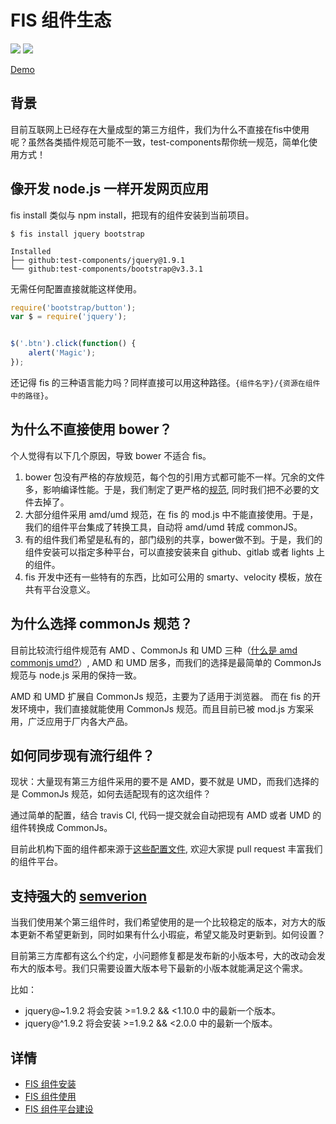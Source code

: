 FIS 组件生态
===========

![](./install.png)
![](./sample.png)

[Demo](https://github.com/fex-team/test-components-demo)

## 背景

目前互联网上已经存在大量成型的第三方组件，我们为什么不直接在fis中使用呢？虽然各类插件规范可能不一致，test-components帮你统一规范，简单化使用方式！

## 像开发 node.js 一样开发网页应用

fis install 类似与 npm install，把现有的组件安装到当前项目。

```
$ fis install jquery bootstrap

Installed
├── github:test-components/jquery@1.9.1
└── github:test-components/bootstrap@v3.3.1

```

无需任何配置直接就能这样使用。

```javascript
require('bootstrap/button');
var $ = require('jquery');


$('.btn').click(function() {
    alert('Magic');
});
```

还记得 fis 的三种语言能力吗？同样直接可以用这种路径。`{组件名字}/{资源在组件中的路径}`。


## 为什么不直接使用 bower？

个人觉得有以下几个原因，导致 bower 不适合 fis。

1. bower 包没有严格的存放规范，每个包的引用方式都可能不一样。冗余的文件多，影响编译性能。于是，我们制定了更严格的[规范](https://github.com/test-components/spec), 同时我们把不必要的文件去掉了。
2. 大部分组件采用 amd/umd 规范，在 fis 的 mod.js 中不能直接使用。于是，我们的组件平台集成了转换工具，自动将 amd/umd 转成 commonJS。
3. 有的组件我们希望是私有的，部门级别的共享，bower做不到。于是，我们的组件安装可以指定多种平台，可以直接安装来自 github、gitlab 或者 lights 上的组件。
4. fis 开发中还有一些特有的东西，比如可公用的 smarty、velocity 模板，放在共有平台没意义。

## 为什么选择 commonJs 规范？

目前比较流行组件规范有 AMD 、CommonJs  和 UMD 三种（[什么是 amd commonjs umd?](http://davidbcalhoun.com/2014/what-is-amd-commonjs-and-umd/)）, AMD 和 UMD 居多，而我们的选择是最简单的 CommonJs 规范与 node.js 采用的保持一致。

AMD 和 UMD 扩展自 CommonJs 规范，主要为了适用于浏览器。 而在 fis 的开发环境中，我们直接就能使用 CommonJs 规范。而且目前已被 mod.js 方案采用，广泛应用于厂内各大产品。

## 如何同步现有流行组件？

现状：大量现有第三方组件采用的要不是 AMD，要不就是 UMD，而我们选择的是 CommonJs 规范，如何去适配现有的这次组件？

通过简单的配置，结合 travis CI, 代码一提交就会自动把现有 AMD 或者 UMD 的组件转换成 CommonJs。

目前此机构下面的组件都来源于[这些配置文件](https://github.com/test-components/components/tree/master/modules), 欢迎大家提 pull request 丰富我们的组件平台。


## 支持强大的 [semverion](https://github.com/npm/node-semver)

当我们使用某个第三组件时，我们希望使用的是一个比较稳定的版本，对方大的版本更新不希望更新到，同时如果有什么小瑕疵，希望又能及时更新到。如何设置？

目前第三方库都有这么个约定，小问题修复都是发布新的小版本号，大的改动会发布大的版本号。我们只需要设置大版本号下最新的小版本就能满足这个需求。

比如：

* jquery@~1.9.2 将会安装 >=1.9.2 && <1.10.0 中的最新一个版本。
* jquery@^1.9.2 将会安装 >=1.9.2 && <2.0.0 中的最新一个版本。

## 详情

* [FIS 组件安装](./install.md)
* [FIS 组件使用](./useage.md)
* [FIS 组件平台建设](./platform.md)
